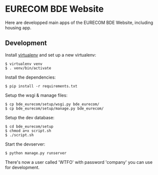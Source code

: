 EURECOM BDE Website
===================

Here are developped main apps of the EURECOM BDE Website, including housing app.

Development
-----------

Install [virtualenv](https://virtualenv.pypa.io/en/latest/virtualenv.html) and set up a new virtualenv:

    $ virtualenv venv
    $ . venv/bin/activate

Install the dependencies:

    $ pip install -r requirements.txt

Setup the wsgi & manage files:

    $ cp bde_eurecom/setup/wsgi.py bde_eurecom/
    $ cp bde_eurecom/setup/manage.py bde_eurecom/

Setup the dev database:

    $ cd bde_eurecom/setup
    $ chmod a+x script.sh
    $ ./script.sh

Start the devserver:

    $ python manage.py runserver

There's now a user called 'WTFO' with password 'company' you can use for development.
